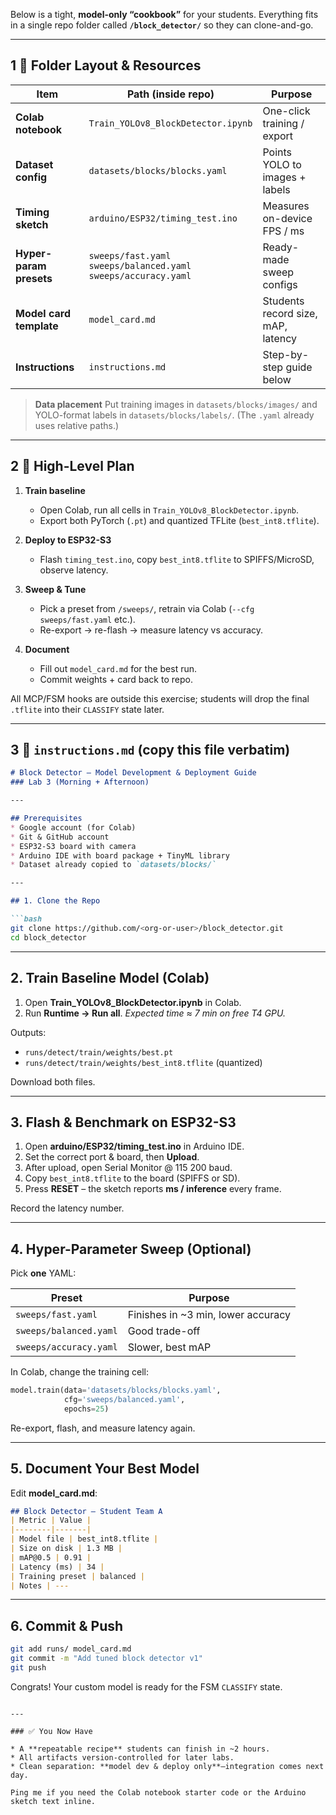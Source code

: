 Below is a tight, **model-only “cookbook”** for your students.
Everything fits in a single repo folder called **`/block_detector/`** so they can clone-and-go.

---

## 1 🔧 Folder Layout & Resources

| Item                    | Path (inside repo)                                                     | Purpose                            |
| ----------------------- | ---------------------------------------------------------------------- | ---------------------------------- |
| **Colab notebook**      | `Train_YOLOv8_BlockDetector.ipynb`                                     | One-click training / export        |
| **Dataset config**      | `datasets/blocks/blocks.yaml`                                          | Points YOLO to images + labels     |
| **Timing sketch**       | `arduino/ESP32/timing_test.ino`                                        | Measures on-device FPS / ms        |
| **Hyper-param presets** | `sweeps/fast.yaml`<br>`sweeps/balanced.yaml`<br>`sweeps/accuracy.yaml` | Ready-made sweep configs           |
| **Model card template** | `model_card.md`                                                        | Students record size, mAP, latency |
| **Instructions**        | `instructions.md`                                                      | Step-by-step guide below           |

> **Data placement**
> Put training images in `datasets/blocks/images/` and YOLO-format labels in `datasets/blocks/labels/`.
> (The `.yaml` already uses relative paths.)

---

## 2 🚀 High-Level Plan

1. **Train baseline**

   * Open Colab, run all cells in `Train_YOLOv8_BlockDetector.ipynb`.
   * Export both PyTorch (`.pt`) and quantized TFLite (`best_int8.tflite`).

2. **Deploy to ESP32-S3**

   * Flash `timing_test.ino`, copy `best_int8.tflite` to SPIFFS/MicroSD, observe latency.

3. **Sweep & Tune**

   * Pick a preset from `/sweeps/`, retrain via Colab (`--cfg sweeps/fast.yaml` etc.).
   * Re-export → re-flash → measure latency vs accuracy.

4. **Document**

   * Fill out `model_card.md` for the best run.
   * Commit weights + card back to repo.

All MCP/FSM hooks are outside this exercise; students will drop the final `.tflite` into their `CLASSIFY` state later.

---

## 3 📝 `instructions.md` (copy this file verbatim)

````markdown
# Block Detector – Model Development & Deployment Guide
### Lab 3 (Morning + Afternoon)

---

## Prerequisites
* Google account (for Colab)
* Git & GitHub account
* ESP32-S3 board with camera
* Arduino IDE with board package + TinyML library
* Dataset already copied to `datasets/blocks/`

---

## 1. Clone the Repo

```bash
git clone https://github.com/<org-or-user>/block_detector.git
cd block_detector
````

---

## 2. Train Baseline Model (Colab)

1. Open **Train\_YOLOv8\_BlockDetector.ipynb** in Colab.
2. Run **Runtime → Run all**.
   *Expected time ≈ 7 min on free T4 GPU.*

Outputs:

* `runs/detect/train/weights/best.pt`
* `runs/detect/train/weights/best_int8.tflite` (quantized)

Download both files.

---

## 3. Flash & Benchmark on ESP32-S3

1. Open **arduino/ESP32/timing\_test.ino** in Arduino IDE.
2. Set the correct port & board, then **Upload**.
3. After upload, open Serial Monitor @ 115 200 baud.
4. Copy `best_int8.tflite` to the board (SPIFFS or SD).
5. Press **RESET** – the sketch reports **ms / inference** every frame.

Record the latency number.

---

## 4. Hyper-Parameter Sweep (Optional)

Pick **one** YAML:

| Preset                 | Purpose                             |
| ---------------------- | ----------------------------------- |
| `sweeps/fast.yaml`     | Finishes in \~3 min, lower accuracy |
| `sweeps/balanced.yaml` | Good trade-off                      |
| `sweeps/accuracy.yaml` | Slower, best mAP                    |

In Colab, change the training cell:

```python
model.train(data='datasets/blocks/blocks.yaml',
            cfg='sweeps/balanced.yaml',
            epochs=25)
```

Re-export, flash, and measure latency again.

---

## 5. Document Your Best Model

Edit **model\_card.md**:

```markdown
## Block Detector – Student Team A
| Metric | Value |
|--------|-------|
| Model file | best_int8.tflite |
| Size on disk | 1.3 MB |
| mAP@0.5 | 0.91 |
| Latency (ms) | 34 |
| Training preset | balanced |
| Notes | ---
```

---

## 6. Commit & Push

```bash
git add runs/ model_card.md
git commit -m "Add tuned block detector v1"
git push
```

Congrats! Your custom model is ready for the FSM `CLASSIFY` state.

```

---

### ✅ You Now Have

* A **repeatable recipe** students can finish in ~2 hours.
* All artifacts version-controlled for later labs.
* Clean separation: **model dev & deploy only**—integration comes next day.

Ping me if you need the Colab notebook starter code or the Arduino sketch text inline.
```
